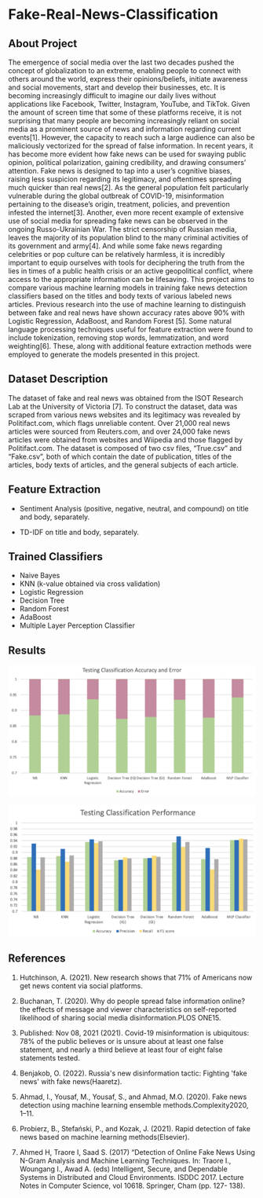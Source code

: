 # Fake-Real-News-Classification

<h2> About Project </h2>

<p>
The emergence of social media over the last two decades pushed the concept of globalization to an extreme, enabling people to connect with others around the world, express their opinions/beliefs, initiate awareness and social movements, start and develop their businesses, etc. It is becoming increasingly difficult to imagine our daily lives without applications like Facebook, Twitter, Instagram, YouTube, and TikTok. Given the amount of screen time that some of these platforms receive, it is not surprising that many people are becoming increasingly reliant on social media as a prominent source of news and information regarding current events[1]. However, the capacity to reach such a large audience can also be maliciously vectorized for the spread of false information. In recent years, it has become more evident how fake news can be used for swaying public opinion, political polarization, gaining credibility, and drawing consumers’ attention. Fake news is designed to tap into a user’s cognitive biases, raising less suspicion regarding its legitimacy, and oftentimes spreading much quicker than real news[2]. As the general population felt particularly vulnerable during the global outbreak of COVID-19, misinformation pertaining to the disease’s origin, treatment, policies, and prevention infested the internet[3]. Another, even more recent example of extensive use of social media for spreading fake news can be observed in the ongoing Russo-Ukrainian War. The strict censorship of Russian media, leaves the majority of its population blind to the many criminal activities of its government and army[4]. And while some fake news regarding celebrities or pop culture can be relatively harmless, it is incredibly important to equip ourselves with tools for deciphering the truth from the lies in times of a public health crisis or an active geopolitical conflict, where access to the appropriate information can be lifesaving. This project aims to compare various machine learning models in training fake news detection classifiers based on the titles and body texts of various labeled news articles. Previous research into the use of machine learning to distinguish between fake and real news have shown accuracy rates above 90% with Logistic Regression, AdaBoost, and Random Forest [5]. Some natural language processing techniques useful for feature extraction were found to include tokenization, removing stop words, lemmatization, and word weighting[6]. These, along with additional feature extraction methods were employed to generate the models presented in this project.
</p>

<h2> Dataset Description </h2>

<p>
The dataset of fake and real news was obtained from the ISOT Research Lab at the University of Victoria [7]. To construct the dataset, data was scraped from various news websites and its legitimacy was revealed by Politifact.com, which flags unreliable content. Over 21,000 real news articles were sourced from Reuters.com, and over 24,000 fake news articles were obtained from websites and Wiipedia and those flagged by Politifact.com. The dataset is composed of two csv files, “True.csv” and “Fake.csv”, both of which contain the date of publication, titles of the articles, body texts of articles, and the general subjects of each article. 

</p>

<h2> Feature Extraction </h2>
<p>  

- Sentiment Analysis (positive, negative, neutral, and compound) on title and body, separately. 

- TD-IDF on title and body, separately.

</p>

<h2> Trained Classifiers</h2>

<p>  

- Naive Bayes
- KNN (k-value obtained via cross validation)
- Logistic Regression
- Decision Tree
- Random Forest
- AdaBoost 
- Multiple Layer Perception Classifier 

</p>

<h2> Results</h2>

<img src="Resources/accuracy.png" width="600"><br/>

<img src="Resources/results.png" width="600"><br/>

<h2> References </h2>

<p>    

1. Hutchinson, A. (2021). New research shows that 71% of Americans now get news content via social platforms.

2. Buchanan, T. (2020). Why do people spread false information online? the effects of message and viewer characteristics on self-reported likelihood of sharing social media disinformation.PLOS ONE15.


3. Published: Nov 08, 2021 (2021). Covid-19 misinformation is ubiquitous: 78% of the public believes or is unsure about at least one false statement, and nearly a third believe at least four of eight false statements tested.


4. Benjakob, O. (2022). Russia's new disinformation tactic: Fighting 'fake news' with fake news(Haaretz).


5. Ahmad, I., Yousaf, M., Yousaf, S., and Ahmad, M.O. (2020). Fake news detection using machine learning ensemble methods.Complexity2020, 1–11.


6. Probierz, B., Stefański, P., and Kozak, J. (2021). Rapid detection of fake news based on machine learning methods(Elsevier). 


7. Ahmed H, Traore I, Saad S. (2017) “Detection of Online Fake News Using N-Gram Analysis and Machine Learning Techniques. In: Traore I., Woungang I., Awad A. (eds) Intelligent, Secure, and Dependable Systems in Distributed and Cloud Environments. ISDDC 2017. Lecture Notes in Computer Science, vol 10618. Springer, Cham (pp. 127- 138).
</p>
